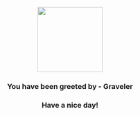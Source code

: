 <p align="center">
            <img src="https://raw.githubusercontent.com/PokeAPI/sprites/master/sprites/pokemon/75.png" width="150" height="150">
          </p>
          <h3 align="center">You have been greeted by - <b>Graveler</b></h3>
          <h3 align="center">Have a nice day!</h3>
        